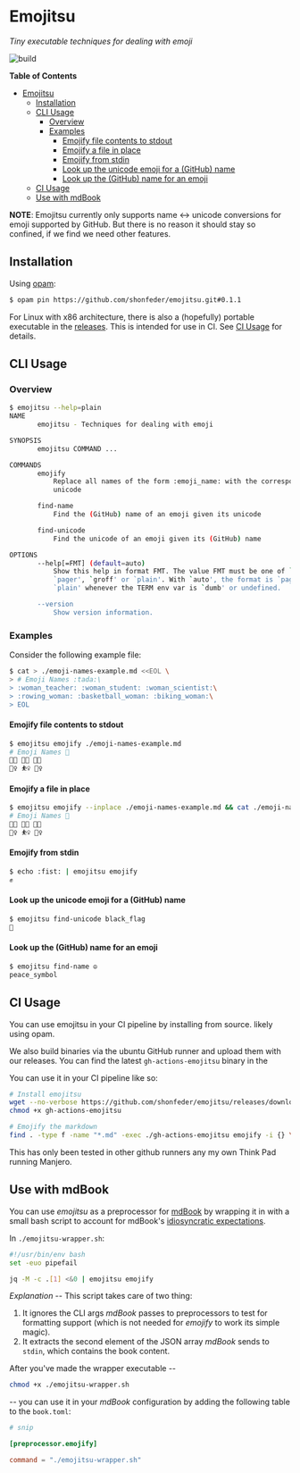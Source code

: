 # Emojitsu

_Tiny executable techniques for dealing with emoji_

![build](https://github.com/shonfeder/emojitsu/workflows/build/badge.svg)

<!-- markdown-toc start - Don't edit this section. Run M-x markdown-toc-refresh-toc -->
**Table of Contents**

- [Emojitsu](#emojitsu)
    - [Installation](#installation)
    - [CLI Usage](#cli-usage)
        - [Overview](#overview)
        - [Examples](#examples)
            - [Emojify file contents to stdout](#emojify-file-contents-to-stdout)
            - [Emojify a file in place](#emojify-a-file-in-place)
            - [Emojify from stdin](#emojify-from-stdin)
            - [Look up the unicode emoji for a (GitHub) name](#look-up-the-unicode-emoji-for-a-github-name)
            - [Look up the (GitHub) name for an emoji](#look-up-the-github-name-for-an-emoji)
    - [CI Usage](#ci-usage)
    - [Use with mdBook](#use-with-mdbook)

<!-- markdown-toc end -->

**NOTE**: Emojitsu currently only supports name <-> unicode conversions for emoji
supported by GitHub. But there is no reason it should stay so confined, if we
find we need other features.

## Installation

Using [opam](https://opam.ocaml.org/doc/Install.html):

<!-- $MDX skip -->
```sh
$ opam pin https://github.com/shonfeder/emojitsu.git#0.1.1
```

For Linux with x86 architecture, there is also a (hopefully) portable executable
in the [releases](https://github.com/shonfeder/emojitsu/releases). This is
intended for use in CI. See [CI Usage](#ci-usage) for details.

## CLI Usage

### Overview

```sh
$ emojitsu --help=plain
NAME
       emojitsu - Techniques for dealing with emoji

SYNOPSIS
       emojitsu COMMAND ...

COMMANDS
       emojify
           Replace all names of the form :emoji_name: with the corresponding
           unicode

       find-name
           Find the (GitHub) name of an emoji given its unicode

       find-unicode
           Find the unicode of an emoji given its (GitHub) name

OPTIONS
       --help[=FMT] (default=auto)
           Show this help in format FMT. The value FMT must be one of `auto',
           `pager', `groff' or `plain'. With `auto', the format is `pager` or
           `plain' whenever the TERM env var is `dumb' or undefined.

       --version
           Show version information.

```

### Examples

Consider the following example file:

```sh
$ cat > ./emoji-names-example.md <<EOL \
> # Emoji Names :tada:\
> :woman_teacher: :woman_student: :woman_scientist:\
> :rowing_woman: :basketball_woman: :biking_woman:\
> EOL
```

#### Emojify file contents to stdout

```sh
$ emojitsu emojify ./emoji-names-example.md
# Emoji Names 🎉
👩‍🏫 👩‍🎓 👩‍🔬
🚣‍♀ ⛹‍♀ 🚴‍♀

```

#### Emojify a file in place

```sh
$ emojitsu emojify --inplace ./emoji-names-example.md && cat ./emoji-names-example.md
# Emoji Names 🎉
👩‍🏫 👩‍🎓 👩‍🔬
🚣‍♀ ⛹‍♀ 🚴‍♀
```

#### Emojify from stdin

```sh
$ echo :fist: | emojitsu emojify
✊
```

#### Look up the unicode emoji for a (GitHub) name

```sh
$ emojitsu find-unicode black_flag
🏴
```

#### Look up the (GitHub) name for an emoji

```sh
$ emojitsu find-name ☮
peace_symbol
```

## CI Usage

You can use emojitsu in your CI pipeline by installing from source. likely using
opam.

We also build binaries via the ubuntu GitHub runner and upload them with our
releases. You can find the latest `gh-actions-emojitsu` binary in the

You can use it in your CI pipeline like so:

<!-- $MDX skip -->
```sh
# Install emojitsu
wget --no-verbose https://github.com/shonfeder/emojitsu/releases/download/0.1.1/gh-actions-emojitsu
chmod +x gh-actions-emojitsu

# Emojify the markdown
find . -type f -name "*.md" -exec ./gh-actions-emojitsu emojify -i {} \;
```

This has only been tested in other github runners any my own Think Pad running
Manjero.

## Use with mdBook

You can use _emojitsu_ as a preprocessor for [mdBook][] by wrapping it in with a
small bash script to account for mdBook's [idiosyncratic
expectations](https://github.com/rust-lang/mdBook/issues/1462).

In `./emojitsu-wrapper.sh`:

<!-- $MDX skip -->
```sh
#!/usr/bin/env bash
set -euo pipefail

jq -M -c .[1] <&0 | emojitsu emojify
```

_Explanation_ -- This script takes care of two thing:

1. It ignores the CLI args _mdBook_ passes to preprocessors to test for formatting
   support (which is not needed for _emojify_ to work its simple magic).
2. It extracts the second element of the JSON array _mdBook_ sends to `stdin`,
   which contains the book content.

After you've made the wrapper executable --

<!-- $MDX skip -->
```sh
chmod +x ./emojitsu-wrapper.sh
```

-- you can  use it in your _mdBook_ configuration by adding the following table
to the `book.toml`:

<!-- $MDX skip -->
```conf
# snip

[preprocessor.emojify]

command = "./emojitsu-wrapper.sh"
```

[mdBook]: https://github.com/rust-lang/mdBook
